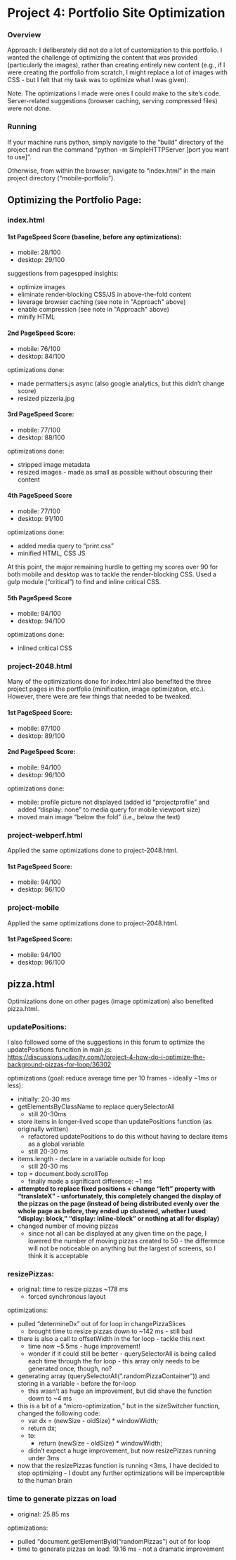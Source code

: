 # Project 4: Portfolio Site Optimization

### Overview

Approach: I deliberately did not do a lot of customization to this portfolio. I wanted the challenge of optimizing the content that was provided (particularly the images), rather than creating entirely new content (e.g., if I were creating the portfolio from scratch, I might replace a lot of images with CSS - but I felt that my task was to optimize what I was given).

Note: The optimizations I made were ones I could make to the site’s code. Server-related suggestions (browser caching, serving compressed files) were not done.

### Running

If your machine runs python, simply navigate to the “build” directory of the project and run the command “python -m SimpleHTTPServer [port you want to use]”.

Otherwise, from within the browser, navigate to “index.html” in the main project directory (“mobile-portfolio”).

## Optimizing the Portfolio Page:


### index.html

#### 1st PageSpeed Score (baseline, before any optimizations):

* mobile: 28/100
* desktop: 29/100

suggestions from pagespped insights:
* optimize images
* eliminate render-blocking CSS/JS in above-the-fold content
* leverage browser caching (see note in "Approach" above)
* enable compression (see note in "Approach" above)
* minify HTML

#### 2nd PageSpeed Score:

* mobile: 76/100
* desktop: 84/100

optimizations done:
* made permatters.js async (also google analytics, but this didn’t change score)
* resized pizzeria.jpg

#### 3rd PageSpeed Score:

* mobile: 77/100
* desktop: 88/100

optimizations done:
* stripped image metadata
* resized images - made as small as possible without obscuring their content

#### 4th PageSpeed Score

* mobile: 77/100
* desktop: 91/100

optimizations done:
* added media query to “print.css”
* minified HTML, CSS JS

At this point, the major remaining hurdle to getting my scores over 90 for both mobile and desktop was to tackle the render-blocking CSS. Used a gulp module (“critical”) to find and inline critical CSS.

#### 5th PageSpeed Score

* mobile: 94/100
* desktop: 94/100

optimizations done:
* inlined critical CSS

### project-2048.html

Many of the optimizations done for index.html also benefited the three project pages in the portfolio (minification, image optimization, etc.). However, there were are few things that needed to be tweaked.

#### 1st PageSpeed Score:

* mobile: 87/100
* desktop: 89/100

#### 2nd PageSpeed Score:

* mobile: 94/100
* desktop: 96/100

optimizations done:
* mobile: profile picture not displayed (added id “projectprofile” and added “display: none” to media query for mobile viewport size)
* moved main image “below the fold” (i.e., below the text)

### project-webperf.html

Applied the same optimizations done to project-2048.html.

#### 1st PageSpeed Score:

* mobile: 94/100
* desktop: 96/100


### project-mobile

Applied the same optimizations done to project-2048.html.

#### 1st PageSpeed Score:

* mobile: 94/100
* desktop: 96/100


## pizza.html

Optimizations done on other pages (image optimization) also benefited pizza.html.


### updatePositions:

I also followed some of the suggestions in this forum to optimize the updatePositions funcition in main.js: https://discussions.udacity.com/t/project-4-how-do-i-optimize-the-background-pizzas-for-loop/36302

optimizations (goal: reduce average time per 10 frames - ideally ~1ms or less):
* initially: 20-30 ms
* getElementsByClassName to replace querySelectorAll
  * still 20-30ms
* store items in longer-lived scope than updatePositions function (as originally written)
  * refactored updatePositions to do this without having to declare items as a global variable
  * still 20-30 ms
* items.length - declare in a variable outside for loop
  * still 20-30 ms
* top = document.body.scrollTop
  * finally made a significant difference: ~1 ms
* **attempted to replace fixed positions + change “left” property with “translateX” - unfortunately, this completely changed the display of the pizzas on the page (instead of being distributed evenly over the whole page as before, they ended up clustered, whether I used “display: block,” “display: inline-block” or nothing at all for display)**
* changed number of moving pizzas
  * since not all can be displayed at any given time on the page, I lowered the number of moving pizzas created to 50 - the difference will not be noticeable on anything but the largest of screens, so I think it is acceptable

### resizePizzas:

* original: time to resize pizzas ~178 ms
  * forced synchronous layout

optimizations:

* pulled “determineDx” out of for loop in changePizzaSlices
  * brought time to resize pizzas down to ~142 ms - still bad
* there is also a call to offsetWidth in the for loop - tackle this next
  * time now ~5.5ms - huge improvement!
  * wonder if it could still be better - querySelectorAll is being called each time through the for loop - this array only needs to be generated once, though, no?
* generating array (querySelectorAll(“.randomPizzaContainer”)) and storing in a variable - before the for-loop
  * this wasn’t as huge an improvement, but did shave the function down to ~4 ms
* this is a bit of a “micro-optimization,” but in the sizeSwitcher function, changed the following code:
    * var dx = (newSize - oldSize) * windowWidth;
    * return dx;
  * to:
    * return (newSize - oldSize) * windowWidth;
  * didn’t expect a huge improvement, but now resizePizzas running under 3ms
* now that the resizePizzas function is running <3ms, I have decided to stop optimizing - I doubt any further optimizations will be imperceptible to the human brain

### time to generate pizzas on load

* original: 25.85 ms

optimizations:
  * pulled “document.getElementById(“randomPizzas”) out of for loop
  * time to generate pizzas on load: 19.16 ms - not a dramatic improvement

